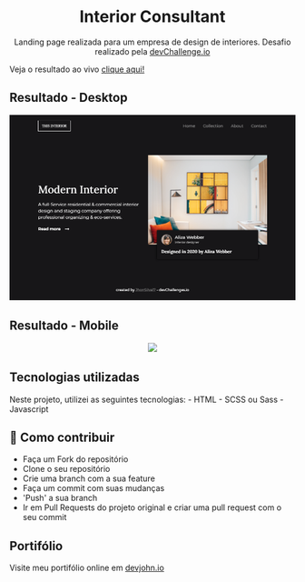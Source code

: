 <h1 align="center">Interior Consultant</h1>

<p align='center' width="360px">Landing page realizada para um empresa de design de interiores. Desafio realizado pela <a href="https://devchallenges.io">devChallenge.io</a></p>

Veja o resultado ao vivo <a href="https://jhon-interior.netlify.app/">clique aqui!</a>

##  Resultado - Desktop
<p align="center" width="360px">
    <img src="./public/img/toReadme/desktop.png">
</p>

## Resultado - Mobile
<p align="center" width="360px">
    <img src="./public/img/toReadme/mobile.gif">
</p>

## Tecnologias utilizadas

Neste projeto, utilizei as seguintes tecnologias:
    - HTML
    - SCSS ou Sass
    - Javascript

## :link: Como contribuir 

- Faça um Fork do repositório
- Clone o seu repositório
- Crie uma branch com a sua feature
- Faça um commit com suas mudanças
- 'Push' a sua branch
- Ir em Pull Requests do projeto original e criar uma pull request com o seu commit

## Portifólio

Visite meu portifólio online em [devjohn.io](https://jhonsilva17.github.io/portfolio-devjohn/)

    